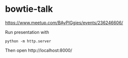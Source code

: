 # bowtie-talk

https://www.meetup.com/BAyPIGgies/events/236246606/

Run presentation with

    python -m http.server
    
Then open http://localhost:8000/
